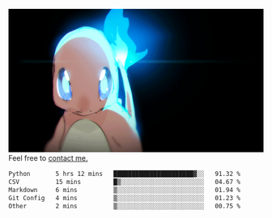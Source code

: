 [gif]: https://raw.githubusercontent.com/uysalserkan/uysalserkan/master/charmander-2.gif

![gif]
Feel free to [contact me.](mailto:uysalserkan08@gmail.com)
<!--
<div align="center">
<p>Profile Visitor Counter</p>
<img src="https://profile-counter.glitch.me/uysalserkan/count.svg" alt="hit counter" align="center">
</div>
-->
<!--START_SECTION:waka-->

```text
Python       5 hrs 12 mins   ██████████████████████▓░░   91.32 %
CSV          15 mins         █▒░░░░░░░░░░░░░░░░░░░░░░░   04.67 %
Markdown     6 mins          ▒░░░░░░░░░░░░░░░░░░░░░░░░   01.94 %
Git Config   4 mins          ▒░░░░░░░░░░░░░░░░░░░░░░░░   01.23 %
Other        2 mins          ▒░░░░░░░░░░░░░░░░░░░░░░░░   00.75 %
```

<!--END_SECTION:waka-->

